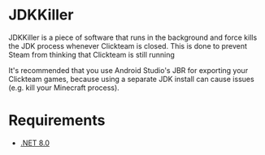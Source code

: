 # JDKKiller
JDKKiller is a piece of software that runs in the background and force kills the JDK process whenever Clickteam is closed. This is done to prevent Steam from thinking that Clickteam is still running

It's recommended that you use Android Studio's JBR for exporting your Clickteam games, because using a separate JDK install can cause issues (e.g. kill your Minecraft process).

# Requirements
- [.NET 8.0](https://dotnet.microsoft.com/en-us/download/dotnet/8.0)
